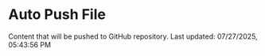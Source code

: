 # Auto Push File

Content that will be pushed to GitHub repository.
Last updated: 07/27/2025, 05:43:56 PM